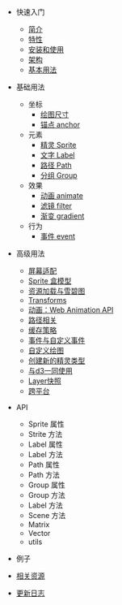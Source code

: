 * 快速入门

  * [简介](/zh-cn/index#简介)
  * [特性](/zh-cn/index#特性)
  * [安装和使用](/zh-cn/index#安装和使用)
  * [架构](/zh-cn/index#架构)
  * [基本用法](/zh-cn/index#基本用法)

* 基础用法
  * 坐标
    * [绘图尺寸](/zh-cn/layer#绘图尺寸)
    * [锚点 anchor](/zh-cn/layer#锚点-anchor)
  * 元素
    * [精灵 Sprite](/zh-cn/elements#精灵-Sprite)
    * [文字 Label](/zh-cn/elements#文字-Label)
    * [路径 Path](/zh-cn/elements#路径-Path)
    * [分组 Group](/zh-cn/elements#分组-Group)
  * 效果
    * [动画 animate](/zh-cn/effect#动画-animate)
    * [滤镜 filter](/zh-cn/effect#滤镜-filter)
    * [渐变 gradient](/zh-cn/effect#渐变-gradient)
  * 行为
    * [事件 event](/zh-cn/behavior#事件-event)

* 高级用法

  * [屏幕适配](/zh-cn/guide/resolution)
  * [Sprite 盒模型](/zh-cn/guide/boxmodel)
  * [资源加载与雪碧图](/zh-cn/guide/resource)
  * [Transforms](/zh-cn/guide/transforms)
  * [动画：Web Animation API](/zh-cn/guide/animations)
  * [路径相关](/zh-cn/guide/path)
  * [缓存策略](/zh-cn/guide/cache)
  * [事件与自定义事件](/zh-cn/guide/events)
  * [自定义绘图](/zh-cn/guide/userdraw)
  * [创建新的精灵类型](/zh-cn/guide/nodes)
  * [与d3一同使用](/zh-cn/guide/d3)
  * [Layer快照](/zh-cn/guide/snapshot)
  * [跨平台](/zh-cn/guide/platforms)

* API

  * Sprite 属性
  * Strite 方法
  * Label 属性
  * Label 方法
  * Path 属性
  * Path 方法
  * Group 属性
  * Group 方法
  * Label 方法
  * Scene 方法
  * Matrix
  * Vector
  * utils

* 例子

* [相关资源](/zh-cn/resource)
* [更新日志](/zh-cn/changelog)
